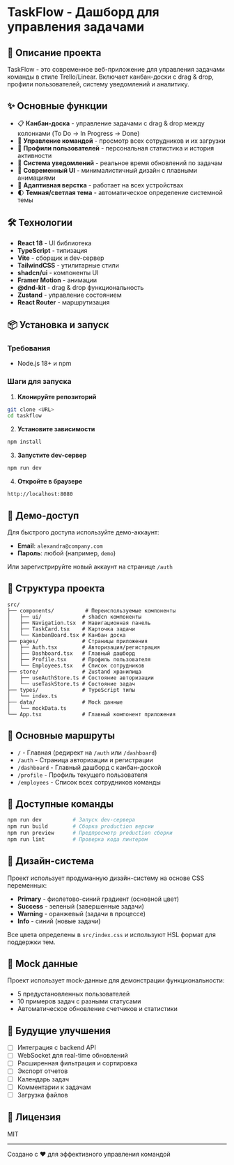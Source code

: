 # TaskFlow - Дашборд для управления задачами

## 🚀 Описание проекта

TaskFlow - это современное веб-приложение для управления задачами команды в стиле Trello/Linear. Включает канбан-доски с drag & drop, профили пользователей, систему уведомлений и аналитику.

## ✨ Основные функции

- 📋 **Канбан-доска** - управление задачами с drag & drop между колонками (To Do → In Progress → Done)
- 👥 **Управление командой** - просмотр всех сотрудников и их загрузки
- 👤 **Профили пользователей** - персональная статистика и история активности
- 🔔 **Система уведомлений** - реальное время обновлений по задачам
- 🎨 **Современный UI** - минималистичный дизайн с плавными анимациями
- 📱 **Адаптивная верстка** - работает на всех устройствах
- 🌓 **Темная/светлая тема** - автоматическое определение системной темы

## 🛠 Технологии

- **React 18** - UI библиотека
- **TypeScript** - типизация
- **Vite** - сборщик и dev-сервер
- **TailwindCSS** - утилитарные стили
- **shadcn/ui** - компоненты UI
- **Framer Motion** - анимации
- **@dnd-kit** - drag & drop функциональность
- **Zustand** - управление состоянием
- **React Router** - маршрутизация

## 📦 Установка и запуск

### Требования
- Node.js 18+ и npm

### Шаги для запуска

1. **Клонируйте репозиторий**
```bash
git clone <URL>
cd taskflow
```

2. **Установите зависимости**
```bash
npm install
```

3. **Запустите dev-сервер**
```bash
npm run dev
```

4. **Откройте в браузере**
```
http://localhost:8080
```

## 🔑 Демо-доступ

Для быстрого доступа используйте демо-аккаунт:

- **Email**: `alexandra@company.com`
- **Пароль**: любой (например, `demo`)

Или зарегистрируйте новый аккаунт на странице `/auth`

## 📁 Структура проекта

```
src/
├── components/          # Переиспользуемые компоненты
│   ├── ui/             # shadcn компоненты
│   ├── Navigation.tsx  # Навигационная панель
│   ├── TaskCard.tsx    # Карточка задачи
│   └── KanbanBoard.tsx # Канбан доска
├── pages/              # Страницы приложения
│   ├── Auth.tsx        # Авторизация/регистрация
│   ├── Dashboard.tsx   # Главный дашборд
│   ├── Profile.tsx     # Профиль пользователя
│   └── Employees.tsx   # Список сотрудников
├── store/              # Zustand хранилища
│   ├── useAuthStore.ts # Состояние авторизации
│   └── useTaskStore.ts # Состояние задач
├── types/              # TypeScript типы
│   └── index.ts
├── data/               # Mock данные
│   └── mockData.ts
└── App.tsx             # Главный компонент приложения
```

## 🎯 Основные маршруты

- `/` - Главная (редирект на `/auth` или `/dashboard`)
- `/auth` - Страница авторизации и регистрации
- `/dashboard` - Главный дашборд с канбан-доской
- `/profile` - Профиль текущего пользователя
- `/employees` - Список всех сотрудников команды

## 🔨 Доступные команды

```bash
npm run dev          # Запуск dev-сервера
npm run build        # Сборка production версии
npm run preview      # Предпросмотр production сборки
npm run lint         # Проверка кода линтером
```

## 🎨 Дизайн-система

Проект использует продуманную дизайн-систему на основе CSS переменных:

- **Primary** - фиолетово-синий градиент (основной цвет)
- **Success** - зеленый (завершенные задачи)
- **Warning** - оранжевый (задачи в процессе)
- **Info** - синий (новые задачи)

Все цвета определены в `src/index.css` и используют HSL формат для поддержки тем.

## 📝 Mock данные

Проект использует mock-данные для демонстрации функциональности:

- 5 предустановленных пользователей
- 10 примеров задач с разными статусами
- Автоматическое обновление счетчиков и статистики

## 🚀 Будущие улучшения

- [ ] Интеграция с backend API
- [ ] WebSocket для real-time обновлений
- [ ] Расширенная фильтрация и сортировка
- [ ] Экспорт отчетов
- [ ] Календарь задач
- [ ] Комментарии к задачам
- [ ] Загрузка файлов

## 📄 Лицензия

MIT

---

Создано с ❤️ для эффективного управления командой
